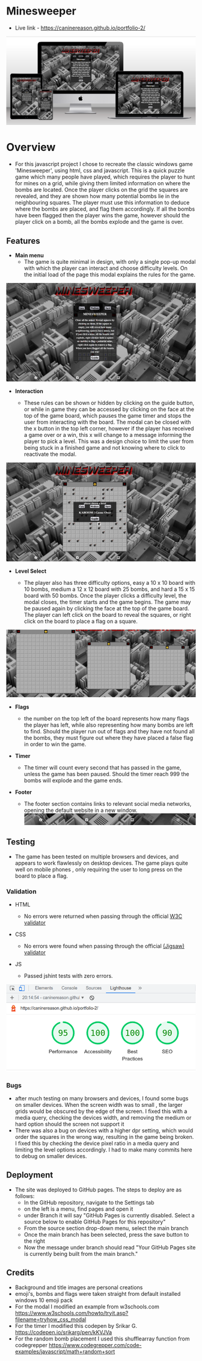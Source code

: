 # Minesweeper

- Live link - https://caninereason.github.io/portfolio-2/

![alt text](assets/images/mdwg.png)

# Overview
- For this javascript project I chose to recreate the classic windows game 'Minesweeper', using html, css and javascript. This is a quick puzzle game which many people have played, which requires the player to hunt for mines on a grid, while giving them limited information on where the bombs are located. Once the player clicks on the grid the squares are revealed, and they are shown how many potential bombs lie in the neighbouring squares. The player must use this information to deduce where the bombs are placed, and flag them accordingly. If all the bombs have been flagged then the player wins the game, however should the player click on a bomb, all the bombs explode and the game is over.

## Features

- __Main menu__
  - The game is quite minimal in design, with only a single pop-up modal with which the player can interact and choose difficulty levels. On the initial load of the page this modal explains the rules for the game.

![alt text](assets/images/home.png)

- __Interaction__

  - These rules can be shown or hidden by clicking on the guide button, or while in game they can be accessed by clicking on the face at the top of the game board, which pauses the game timer and stops the user from interacting with the board. The modal can be closed with the x button in the top left corner, however if the player has received a game over or a win, this x will change to a message informing the player to pick a level. This was a design choice to limit the user from being stuck in a finished game and not knowing where to click to reactivate the modal.

 ![alt text](assets/images/lvl.png)

 - __Level Select__

   - The player also has three difficulty options, easy a 10 x 10 board with 10 bombs, medium a 12 x 12 board with 25 bombs, and hard a 15 x 15 board with 50 bombs. Once the player clicks a difficulty level, the modal closes, the timer starts and the game begins. The game may be paused again by clicking the face at the top of the game board. The player can left click on the board to reveal the squares, or right click on the board to place a flag on a square.
   
![alt text](assets/images/lvls.png)

- __Flags__

   - the number on the top left of the board represents how many flags the player has left, while also representing how many bombs are left to find. Should the player run out of flags and they have not found all the bombs, they must figure out where they have placed a false flag in order to win the game.

- __Timer__

   - The timer will count every second that has passed in the game, unless the game has been paused. Should the timer reach 999 the bombs will explode and the game ends.

- __Footer__

   - The footer section contains links to relevant social media networks, opening the default website in a new window.
![alt text](assets/images/foot.png)

## Testing

   - The game has been tested on multiple browsers and devices, and appears to work flawlessly on desktop devices. The game plays quite well on  mobile phones , only requiring the user to long press on the board to place a flag.

### Validation

- HTML
  - No errors were returned when passing through the official [W3C validator](https://validator.w3.org/nu/?doc=https%3A%2F%2Fcaninereason.github.io%2Fportfolio-2)
- CSS
  - No errors were found when passing through the official [(Jigsaw) validator](https://jigsaw.w3.org/css-validator/validator?uri=https%3A%2F%2Fcaninereason.github.io%2Fportfolio-2%2Fassets%2Fcss%2Fstyle.css&profile=css3svg&usermedium=all&warning=1&vextwarning=&lang=en)

- JS
  - Passed jshint tests with zero errors.

![alt text](assets/images/lhr.png)

### Bugs

  - after much testing on many browsers and devices, I found some bugs on smaller devices. When the screen width was to small , the larger grids would be obscured by the edge of the screen. I fixed this with a media query, checking the devices width, and removing the medium or hard option should the screen not support it
  - There was also a bug on devices with a higher dpr setting, which would order the squares in the wrong way, resulting in the game being broken. I fixed this by checking the device pixel ratio in a media query and limiting the level options accordingly. I had to make many commits here to debug on smaller devices.

## Deployment

- The site was deployed to GitHub pages. The steps to deploy are as follows: 
  - In the GitHub repository, navigate to the Settings tab 
  - on the left is a menu, find pages and open it
  - under Branch it will say "GitHub Pages is currently disabled. Select a source below to enable GitHub Pages for this repository"
  - From the source section drop-down menu, select the main branch
  - Once the main branch has been selected, press the save button to the right
  - Now the message under branch should read "Your GitHub Pages site is currently being built from the main branch." 

## Credits  

  - Background and title images are personal creations
  - emoji's, bombs and flags were taken straight from default installed windows 10 emoji pack
  - For the modal I modified an example from w3schools.com https://www.w3schools.com/howto/tryit.asp?filename=tryhow_css_modal
  - For the timer I modified this codepen by Srikar G. https://codepen.io/srikarg/pen/kKVJVa
  - For the random bomb placement I used this shufflearray function from codegrepper https://www.codegrepper.com/code-examples/javascript/math+random+sort

